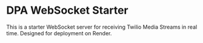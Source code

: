 # DPA WebSocket Starter

This is a starter WebSocket server for receiving Twilio Media Streams in real time. Designed for deployment on Render.

